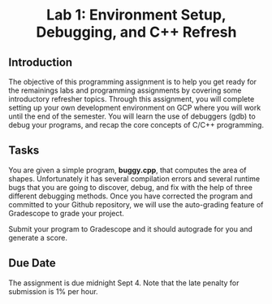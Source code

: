# <p align="center">Lab 1: Environment Setup, Debugging, and C++ Refresh<p>

## Introduction

The objective of this programming assignment is to help you get ready for the remainings labs and programming assignments by covering some introductory refresher topics. Through this assignment, you will complete setting up your own development environment on GCP where you will work until the end of the semester. You will learn the use of debuggers (gdb) to debug your programs, and recap the core concepts of C/C++ programming.

## Tasks

You are given a simple program, **buggy.cpp**, that computes the area of shapes. Unfortunately it has several compilation errors and several runtime bugs that you are going to discover, debug, and fix with the help of three different debugging methods. Once you have corrected the program and committed to your Github repository, we will use the auto-grading feature of Gradescope to grade your project.

Submit your program to Gradescope and it should autograde for you and generate a score.

## Due Date
The assignment is due midnight Sept 4. Note that the late penalty for submission is 1% per hour.
